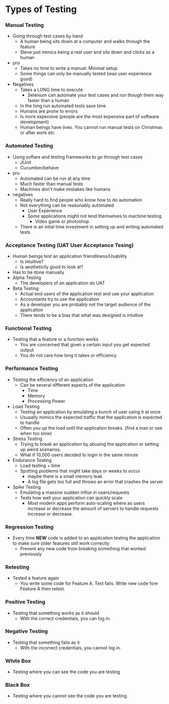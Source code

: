 # Types of Testing

### Manual Testing
- Going through test cases by hand
    - A human being sits down at a computer and walks through the feature
    - Steve just mimics being a real user and sits down and clicks as a human
- pro
    - Takes no time to write a manual. Minimal setup
    - Some things can only be manually tested (was user experience good)
- Negatives
    - Takes a LONG time to execute
        - Selenium can automate your test cases and run though them way faster than a human
    - In the long run automated tests save time
    - Humans are prone to errors
    - Is more expensive (people are the most expensive part of software development)
    - Human beings have lives. You cannot run manual tests on Christmas or after work etc

### Automated Testing
- Using softare and testing frameworks to go through test cases
    - JUnit
    - Cucumber/behave
- pro
    - Automated can be run at any time
    - Much faster than manual tests
    - Machines don't make mistakes like humans
- negatives
    - Really hard to find people who know how to do automation
    - Not everything can be reasonably automated
        - User Experience
        - Some applications might not lend themselves to machine testing
            - Video game or photoshop
    - There is an intial time investment in setting up and writing automated tests

### Acceptance Testing (UAT User Acceptance Tesing)
- Human beings test an application friendliness/Usability
    - Is intuitive?
    - Is aestheticlly good to look at?
- Has to be done manually
- Alpha Testing
    - The developers of an application do UAT
- Beta Testing
    - Actual end users of the application test and use your application
    - Accountants try to use the application
    - As a developer you are probably not the target audience of the application
    - There tends to be a bias that what was designed is intuitive 

### Functional Testing
- Testing that a feature or a function works
    - You are concerned that given a certain input you get expected output
    - You do not care how long it takes or efficiency
### Performance Testing
- Testing the efficiency of an application
    - Can be several different aspects of the application
        - Time
        - Memory
        - Processing Power
- Load Testing
    - Testing an application by emulating a bunch of user using it at once
    - Usuaally mimics the expected traffic that the application is expected to handle
    - Often you up the load until the application breaks. (find a max or see when too slow)
- Stress Testing
    - Trying to break an application by abusing the application or setting up weird scenarios.
    - What if 10,000 users decided to login in the same minute
- Endurance Testing
    - Load testing + time
    - Spotting problems that might take days or weeks to occur
        - maybe there is a small memory leak
        - A log file gets too full and throws an error that crashes the server
- Spike Testing
    - Emulating a massive sudden influx in users/requests
    - Tests how well your application can quickly scale
        - Most modern apps perform auto-scaling where as users increase or decrease
        the amount of servers to handle requests increase or decrease.

### Regression Testing
- Every time **NEW** code is added to an applicaiton testing the application to make sure older features still work correctly
    - Prevent any new code from breaking something that worked previously
### Retesting
- Tested a feature again
    - You write some code for Feature A. Test fails. Write new code fore Feature A then retest.

### Positive Testing
- Testing that something works as it should
    - With the correct credentials, you can log in.

### Negative Testing
- Testing that something fails as it
    - With the incorrect credentials, you cannot log in.

### White Box
- Testing where you can see the code you are testing

### Black Box
- Testing where you cannot see the code you are testing


